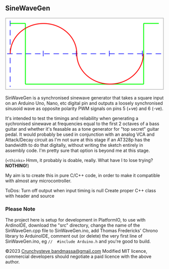 ## SineWaveGen

![SinWaveGen.png](SinWaveGen.png)

SinWaveGen is a synchronised sinewave generator that takes a
square input on an Arduino Uno, Nano, etc digital pin and
outputs a loosely synchronised sinusoid wave as opposite
polarity PWM signals on pins 5 (+ve) and 6 (-ve).
 
It's intended to test the timings and reliability when
generating a sychronised sinewave at frequencies equal to
the first 2 octaves of a bass guitar and whether it's 
feasable as a tone generator for "top secret" guitar pedal. 
It would probably be used in conjunction with an analog VCA
and Attack/Decay circuit as I'm not sure at this stage if an
AT328p has the bandwidth to do that digitally, without 
writing the sketch entirely in assembly code. I'm pretty
sure that option is beyond me at this stage.

(```<thinks>``` Hmm, it probably is doable, really. What 
have I to lose trying? **NOTHING!**)

My aim is to create this in pure C/C++ code, in order to 
make it compatible with almost any microcontroller.

ToDos:  Turn off output when input timing is null
        Create proper C++ class with header and source

### Please Note
The project here is setup for development in PlatformIO, to
use with ArdinoIDE, download the "src" directory, change 
the name of the SinWaveGen.cpp file to SinWaveGen.ino, add
Thomas Fredericks' Chrono library to ArduinoIDE, comment
out (or delete) the very first line of SinWaveGen.ino, 
eg ```//  #include Arduino.h``` and you're good to build. 

©2023 [Crunchysteve bandmassa@gmail.com](bandmassa@gmail.com) 
Modified MIT licence, commercial developers should negotiate 
a paid licence with the above author.

